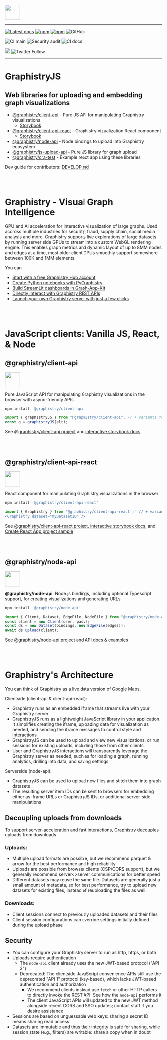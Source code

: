 <img height=48 src="https://hub.graphistry.com/static/assets/images/logo/banner_transparent_colored.png">


---

[![Latest docs](https://img.shields.io/badge/docs-latest-brightgreen)](https://graphistry.github.io/graphistry-js/)
[![npm](https://img.shields.io/npm/v/@graphistry/client-api?label=%40graphistry%2Fclient-api&logo=npm)](https://www.npmjs.com/package/ient-api)
[![npm](https://img.shields.io/npm/v/@graphistry/client-api?label=%40graphistry%2Fclient-api-react&logo=npm)](https://www.npmjs.com/package/@graphistry/client-api-react)
![GitHub](https://img.shields.io/github/license/graphistry/graphistry-js)

![CI main](https://github.com/graphistry/graphistry-js/workflows/CI/badge.svg) ![Security audit](https://github.com/graphistry/graphistry-js/workflows/Audit/badge.svg) ![CI docs](https://github.com/graphistry/graphistry-js/workflows/Storybook/badge.svg)

[<img src="https://img.shields.io/badge/slack-Graphistry%20chat-yellow.svg?logo=slack">](https://join.slack.com/t/graphistry-community/shared_invite/zt-53ik36w2-fpP0Ibjbk7IJuVFIRSnr6g)
![Twitter Follow](https://img.shields.io/twitter/follow/graphistry)

---

# GraphistryJS
## Web libraries for uploading and embedding graph visualizations

 - [@graphistry/client-api](projects/client-api) - Pure JS API for manipulating Graphistry visualizations 
   - [Storybook](https://graphistry.github.io/graphistry-js/?path=/story/graphistry-vanilla-js)
 - [@graphistry/client-api-react](projects/client-api-react) - Graphistry vizualization React component
   - [Storybook](https://graphistry.github.io/graphistry-js/?path=/story/graphistry-react-style--predefined-dataset)
 - [@graphistry/node-api](projects/node-api) - Node bindings to upload into Graphistry ecosystem
 - [@graphistry/js-upload-api](projects/js-upload-api) - Pure JS library for graph upload
 - [@graphistry/cra-test](projects/cra-test) - Example react app using these libraries

Dev guide for contributors: [DEVELOP.md](./DEVELOP.md)

<br><br>

# Graphistry - Visual Graph Intelligence

GPU and AI acceleration for interactive visualization of large graphs. Used accross multiple industries for security, fraud, supply chain, social media analysis and more. Graphistry supports live explorations of large datasets by running server side GPUs to stream into a custom WebGL rendering engine. This enables graph metrics and dynamic layout of up to 8MM nodes and edges at a time, most older client GPUs smoothly support somewhere between 100K and 1MM elements.

You can 

- [Start with a free Graphistry Hub account](https://www.graphistry.com/get-started)
- [Create Python notebooks with PyGraphistry](https://github.com/graphistry/pygraphistry)
- [Build StreamLit dashboards in Graph-App-Kit](https://github.com/graphistry/graph-app-kit)
- [Directly interact with Graphistry REST APIs](https://hub.graphistry.com/docs/api/)
- [Launch your own Graphistry server with just a few clicks](https://www.graphistry.com/get-started)

<br><br>

# JavaScript clients: Vanilla JS, React, & Node

## @graphistry/client-api

<img height=48 src="http://3con14.biz/code/_data/js/intro/js-logo.png"/>

Pure JavaScript API for manipulating Graphistry visualizations in the browser with async-friendly APIs

```bash
npm install '@graphistry/client-api'
```

```javascript
import { graphistryJS } from "@graphistry/client-api"; // + variants for different bundling formats
const g = graphistryJS(elt);
```

See [@graphistry/client-api project](projects/client-api/README.md) and [interactive storybook docs](https://graphistry.github.io/graphistry-js/?path=/story/graphistry-vanilla-js)

<br><br>

## @graphistry/client-api-react

<img height=48 src="https://raw.githubusercontent.com/jalbertsr/logo-badge-images/master/img/react_logo.png"/>

React component for manipulating Graphistry visualizations in the browser

```bash
npm install '@graphistry/client-api-react'
```

```javascript
import { Graphistry } from '@graphistry/client-api-react';` // + variants for different bundling formats
<Graphistry dataset="myDatasetID" />
```

See [@graphistry/client-api-react project](projects/client-api-react/README.md), [interactive storybook docs](https://graphistry.github.io/graphistry-js/), and [Create React App project sample](projects/cra-test/README.md)

<br><br>

## @graphistry/node-api

<img height=48 src="https://raw.githubusercontent.com/caiogondim/javascript-server-side-logos/master/node.js/standard/454x128.png" />

**@graphistry/node-api**: Node.js bindings, including optional Typescript support, for creating visualizations and generating URLs

```bash
npm install '@graphistry/node-api'
```

```javascript
import { Client, Dataset, EdgeFile, NodeFile } from "@graphistry/node-api";
const client = new Client(user, pass);
const ds = new Dataset(bindings, new EdgeFile(edges));
await ds.upload(client);
```

See [@graphistry/node-api project](projects/node-api/README.md) and [API docs & examples](https://graphistry.github.io/graphistry-js/node-tsdocs/)

<br><br>

# Graphistry's Architecture

You can think of Graphistry as a live data version of Google Maps.

Clientside (client-api & client-api-react):

- Graphistry runs as an embedded iframe that streams live with your Graphistry server
- GraphistryJS runs as a lightweight JavaScript library in your application. It simplifies creating the iframe, uploading data for visualization as needed, and sending the iframe messages to control style and interactions
- GraphistryJS can be used to upload and view new visualizations, or run sessions for existing uploads, including those from other clients
- User and GraphistryJS interactions will transparently leverage the Graphistry server as needed, such as for loading a graph, running analytics, drilling into data, and saving settings

Serverside (node-api):

- GraphistryJS can be used to upload new files and stitch them into graph datasets
- The resulting server item IDs can be sent to browsers for embedding either as iframe URLs or GraphistryJS IDs, or additional server-side manipulations

## Decoupling uploads from downloads

To support server-acceleration and fast interactions, Graphistry decouples uploads from downloads

### Uploads:

- Multiple upload formats are possible, but we recommend parquet & arrow for the best performance and high reliability
- Uploads are possible from browser clients (CSP/CORS support), but we generally recommend server<>server communications for better speed
- Different datasets may reuse the same file. Datasets are generally just a small amount of metadata, so for best performance, try to upload new datasets for existing files, instead of reuploading the files as well.

### Downloads:

- Client sessions connect to previously uploaded datasets and their files
- Client session configurations can override settings initially defined during the upload phase

## Security

- You can configure your Graphistry server to run as http, https, or both
- Uploads require authentication
  - The `node-api` client already uses the new JWT-based protocol ("API 3")
  - Deprecated: The clientside JavaScript convenience APIs still use the deprecrated "API 1" protocol (key-based), which lacks JWT-based authentication and authorization
    - We recommend clients instead use `fetch` or other HTTP callers to directly invoke the REST API: See how the `node-api` performs it
    - The client JavaScript APIs will updated to the new JWT method alongside recent CORS and SSO updates; contact staff if you desire assistance
- Sessions are based on unguessable web keys: sharing a secret ID means sharing read access
- Datasets are immutable and thus their integrity is safe for sharing, while session state (e.g., filters) are writable: share a copy when in doubt
